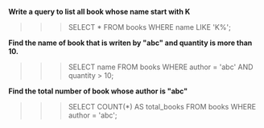 **Write a query to list all book whose name start with K**
>>> SELECT * FROM books WHERE name LIKE 'K%';

**Find the name of book that is writen by "abc" and quantity is more than 10.**
>>> SELECT name FROM books WHERE author = 'abc' AND quantity > 10;

**Find the total number of book whose author is "abc"**
>>> SELECT COUNT(*) AS total_books FROM books WHERE author = 'abc';
